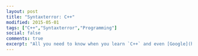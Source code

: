 ```yaml
---
layout: post
title: "Syntaxterror: C++"
modified: 2015-05-01
tags: ["C++","Syntaxterror","Programming"]
social: false
comments: true
excerpt: "All you need to know when you learn `C++` and even [Google](http://google.com) doesn't help you out."
---
```


